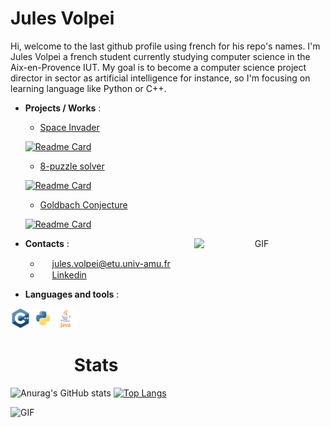 # Jules Volpei

Hi, welcome to the last github profile using french for his repo's names. I'm Jules Volpei a french student currently studying computer science in the Aix-en-Provence IUT. My goal is to become a computer science project director in sector as artificial intelligence for instance, so I'm focusing on learning language like Python or C++. 

* __Projects / Works__ :
  * [Space Invader](https://github.com/JulesVolpei/CasaliShooter)
  
  [![Readme Card](https://github-readme-stats.vercel.app/api/pin/?username=JulesVolpei&repo=CasaliShooter&theme=swift)](https://github.com/anuraghazra/github-readme-stats)
  * [8-puzzle solver](https://github.com/JulesVolpei/jeuDuTaquin)
  
  [![Readme Card](https://github-readme-stats.vercel.app/api/pin/?username=JulesVolpei&repo=jeuDuTaquin&theme=swift)](https://github.com/anuraghazra/github-readme-stats)
  * [Goldbach Conjecture](https://github.com/JulesVolpei/ConjectureGoldbach)
  
  [![Readme Card](https://github-readme-stats.vercel.app/api/pin/?username=JulesVolpei&repo=ConjectureGoldbach&theme=swift)](https://github.com/anuraghazra/github-readme-stats)

<div align='center'> <img height="200" width="200" alt="GIF" align='right' src="https://i.pinimg.com/originals/53/04/96/530496f5dcf65046e8c0360d7d89b10a.gif" style="float:right;margin:0 10px 0 20px;"> </div>

* __Contacts__ :
  * <img height="15" width="15" src="https://heydiag-rdv.fr/assets/mail.png" /> jules.volpei@etu.univ-amu.fr
  * <img height="15" width="15" src="https://www.presse-citron.net/app/uploads/2020/06/linkedin-logo.jpg" /> [Linkedin](https://www.linkedin.com/in/jules-volpei-788286230/)

* __Languages and tools__ :

<img height="32" width="32" src="https://raw.githubusercontent.com/github/explore/180320cffc25f4ed1bbdfd33d4db3a66eeeeb358/topics/cpp/cpp.png" /> <img height="32" width="32" src="https://raw.githubusercontent.com/github/explore/180320cffc25f4ed1bbdfd33d4db3a66eeeeb358/topics/python/python.png" /> <img height="32" width="32" src="https://raw.githubusercontent.com/github/explore/180320cffc25f4ed1bbdfd33d4db3a66eeeeb358/topics/java/java.png" />

<h1 align='center'> <strong> Stats </strong> </h1>
 
![Anurag's GitHub stats](https://github-readme-stats.vercel.app/api?username=JulesVolpei&show_icons=true&theme=swift)  [![Top Langs](https://github-readme-stats.vercel.app/api/top-langs/?username=JulesVolpei&theme=swift)](https://github.com/anuraghazra/github-readme-stats)

<img height="50" width="50" alt="GIF" src="https://media2.giphy.com/media/QBuqUhOb96s89zKdBV/giphy.gif" /> 
